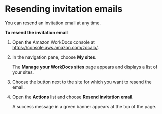 # Resending invitation emails<a name="resend-invite-email"></a>

You can resend an invitation email at any time\.

**To resend the invitation email**

1. Open the Amazon WorkDocs console at [https://console\.aws\.amazon\.com/zocalo/](https://console.aws.amazon.com/zocalo/)\.

1. In the navigation pane, choose **My sites**\.

   The **Manage your WorkDocs sites** page appears and displays a list of your sites\.

1. Choose the button next to the site for which you want to resend the email\.

1. Open the **Actions** list and choose **Resend invitation email**\.

   A success message in a green banner appears at the top of the page\.